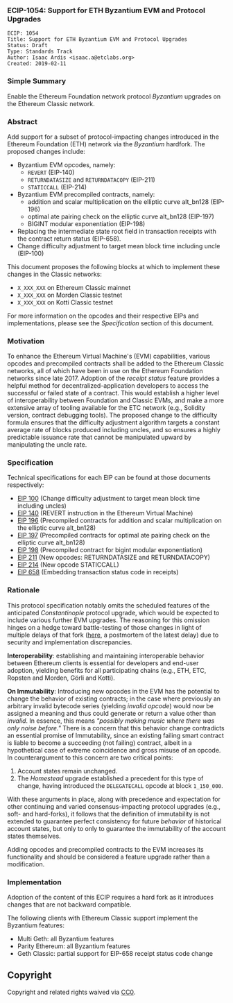 ### ECIP-1054: Support for ETH Byzantium EVM and Protocol Upgrades

    ECIP: 1054
    Title: Support for ETH Byzantium EVM and Protocol Upgrades
    Status: Draft
    Type: Standards Track
    Author: Isaac Ardis <isaac.a@etclabs.org>
    Created: 2019-02-11

### Simple Summary

Enable the Ethereum Foundation network protocol _Byzantium_ upgrades on the Ethereum Classic network.

### Abstract

Add support for a subset of protocol-impacting changes introduced in the Ethereum Foundation (ETH) network via the _Byzantium_ hardfork. The proposed changes include:

- Byzantium EVM opcodes, namely:
  - `REVERT` (EIP-140)
  - `RETURNDATASIZE` and `RETURNDATACOPY` (EIP-211)
  - `STATICCALL` (EIP-214)
- Byzantium EVM precompiled contracts, namely:
  - addition and scalar multiplication on the elliptic curve alt_bn128 (EIP-196)
  - optimal ate pairing check on the elliptic curve alt_bn128 (EIP-197)
  - BIGINT modular exponentiation (EIP-198)
- Replacing the intermediate state root field in transaction receipts with the contract return status (EIP-658).
- Change difficulty adjustment to target mean block time including uncle (EIP-100)

This document proposes the following blocks at which to implement these changes in the Classic networks:

- `X_XXX_XXX` on Ethereum Classic mainnet
- `X_XXX_XXX` on Morden Classic testnet
- `X_XXX_XXX` on Kotti Classic testnet

For more information on the opcodes and their respective EIPs and implementations, please see the _Specification_ section of this document.

### Motivation

To enhance the Ethereum Virtual Machine's (EVM) capabilities, various opcodes and precompiled contracts shall be added to the Ethereum Classic networks, all of which have been in use on the Ethereum Foundation networks since late 2017. Adoption of the _receipt status_ feature provides a helpful method for decentralized-application developers to access the successful or failed state of a contract. This would establish a higher level of interoperability between Foundation and Classic EVMs, and make a more extensive array of tooling available for the ETC network (e.g., Solidity version, contract debugging tools). The proposed change to the difficulty formula ensures that the difficulty adjustment algorithm targets a constant average rate of blocks produced including uncles, and so ensures a highly predictable issuance rate that cannot be manipulated upward by manipulating the uncle rate.

### Specification

Technical specifications for each EIP can be found at those documents respectively:

- [EIP 100](https://eips.ethereum.org/EIPS/eip-100) (Change difficulty adjustment to target mean block time including uncles)
- [EIP 140](https://eips.ethereum.org/EIPS/eip-140) (REVERT instruction in the Ethereum Virtual Machine)
- [EIP 196](https://eips.ethereum.org/EIPS/eip-196) (Precompiled contracts for addition and scalar multiplication on the elliptic curve alt_bn128)
- [EIP 197](https://eips.ethereum.org/EIPS/eip-197) (Precompiled contracts for optimal ate pairing check on the elliptic curve alt_bn128)
- [EIP 198](https://eips.ethereum.org/EIPS/eip-198) (Precompiled contract for bigint modular exponentiation)
- [EIP 211](https://eips.ethereum.org/EIPS/eip-211) (New opcodes: RETURNDATASIZE and RETURNDATACOPY)
- [EIP 214](https://eips.ethereum.org/EIPS/eip-214) (New opcode STATICCALL)
- [EIP 658](https://eips.ethereum.org/EIPS/eip-658) (Embedding transaction status code in receipts)

### Rationale

This protocol specification notably omits the scheduled features of the anticipated _Constantinople_ protocol upgrade, which would be expected to include various further EVM upgrades. The reasoning for this omission hinges on a hedge toward battle-testing of those changes in light of multiple delays of that fork ([here](https://medium.com/ethereum-cat-herders/a-post-mortem-report-the-constantinople-ethereum-hard-fork-postponement-dd780d7ae63d), a postmortem of the latest delay) due to security and implementation discrepancies.

__Interoperability__: establishing and maintaining interoperable behavior between Ethereum clients is essential for developers and end-user adoption, yielding benefits for all participating chains (e.g., ETH, ETC, Ropsten and Morden, Görli and Kotti).

__On Immutability__: Introducing new opcodes in the EVM has the potential to change the behavior of existing contracts; in the case where previously an arbitrary invalid bytecode series (yielding _invalid opcode_) would now be assigned a meaning and thus could generate or return a value other than _invalid_. In essence, this means _"possibly making music where there was only noise before."_ There is a concern that this behavior change contradicts an essential promise of Immutability, since an existing failing smart contract is liable to become a succeeding (not failing) contract, albeit in a hypothetical case of extreme coincidence and gross misuse of an opcode. In counterargument to this concern are two critical points:

1. Account states remain unchanged.
2. The _Homestead_ upgrade established a precedent for this type of change, having introduced the `DELEGATECALL` opcode at block `1_150_000`.

With these arguments in place, along with precedence and expectation for other continuing and varied consensus-impacting protocol upgrades (e.g., soft- and hard-forks), it follows that the definition of immutability is not extended to guarantee perfect consistency for future _behavior_ of historical account states, but only to only to guarantee the immutability of the account states themselves.

Adding opcodes and precompiled contracts to the EVM increases its functionality and should be considered a feature upgrade rather than a modification.

### Implementation

Adoption of the content of this ECIP requires a hard fork as it introduces changes that are not backward compatible.

The following clients with Ethereum Classic support implement the Byzantium features:

- Multi Geth: all Byzantium features
- Parity Ethereum: all Byzantium features
- Geth Classic: partial support for EIP-658 receipt status code change

## Copyright

Copyright and related rights waived via [CC0](https://creativecommons.org/publicdomain/zero/1.0/).
